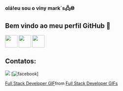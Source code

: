 ### olá!eu sou o viny mark`s🖧🌐
## Bem vindo ao meu perfil GitHub 👋
<img src="https://cdn.jsdelivr.net/gh/devicons/devicon/icons/git/git-original.svg" width="40" height="40"/>
<img src="https://cdn.jsdelivr.net/gh/devicons/devicon/icons/java/java-original.svg" width="40" height="40"/> <img src="https://cdn.jsdelivr.net/gh/devicons/devicon/icons/linux/linux-original.svg" width="40" height="40"/>

## Contatos:

<a href="https://www.linkedin.com/in/vinicius-marques-6b181b75" target="_blank"><img src="https://img.shields.io/badge/-LinkedIn-%230077B5?style=for-the-badge&logo=linkedin&logoColor=white" target="_blank"></a></div>
[![facebook](https://img.shields.io/badge/Facebook-1877F2?style=for-the-badge&logo=facebook&logoColor=white)]
<div class="tenor-gif-embed" data-postid="18629164" data-share-method="host" data-aspect-ratio="1.46789" data-width="100%"><a href="https://tenor.com/view/full-stack-developer-gif-18629164">Full Stack Developer GIF</a>from <a href="https://tenor.com/search/full+stack+developer-gifs">Full Stack Developer GIFs</a></div> <script type="text/javascript" async src="https://tenor.com/embed.js"></script>




